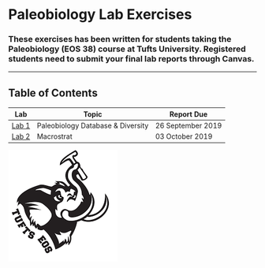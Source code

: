 # Paleobiology Lab Exercises
### These exercises has been written for students taking the Paleobiology (EOS 38) course at Tufts University. Registered students need to submit your final lab reports through Canvas.
<hr />

## Table of Contents
Lab | Topic | Report Due
--- | --- | ---
[Lab 1](lab1.md) | Paleobiology Database & Diversity | 26 September 2019
[Lab 2](lab2.md) | Macrostrat | 03 October 2019

[![EOS Jumbo](jumbo_eos.png)](https://eos.tufts.edu)

